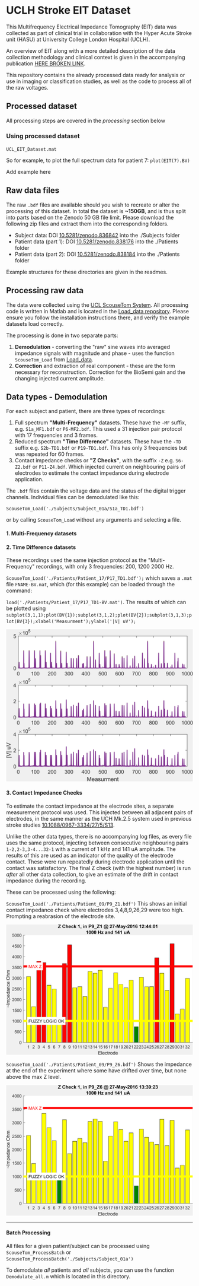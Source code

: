 # UCLH Stroke EIT Dataset
This Multifrequency Electrical Impedance Tomography (EIT) data was collected as part of clinical trial in collaboration with the Hyper Acute Stroke unit (HASU) at University College London Hospital (UCLH).

An overview of EIT along with a more detailed description of the data collection methodology and clinical context is given in the accompanying publication [HERE BROKEN LINK](badbad).

This repository contains the already processed data ready for analysis or use in imaging or classification studies, as well as the code to process all of the raw voltages.

## Processed dataset

All processing steps are covered in the _processing_ section below


### Using processed dataset

`UCL_EIT_Dataset.mat`

So for example, to plot the full spectrum data for patient 7: `plot(EIT(7).BV)`


Add example here



## Raw data files
The raw `.bdf` files are available should you wish to recreate or alter the processing of this dataset. In total the dataset is **~150GB**, and is thus split into parts based on the Zenodo 50 GB file limit.  Please download the following zip files and extract them into the corresponding folders.

-   Subject data:  DOI [10.5281/zenodo.836842](10.5281/zenodo.836842) into the ./Subjects folder
-   Patient data (part 1): DOI [10.5281/zenodo.838176](10.5281/zenodo.838176) into the ./Patients folder
-   Patient data (part 2): DOI [10.5281/zenodo.838184](10.5281/zenodo.838184) into the ./Patients folder

Example structures for these directories are given in the readmes.

## Processing raw data
The data were collected using the [UCL ScouseTom System](https://github.com/EIT-team/ScouseTom). All processing code is written in Matlab and is located in the [Load_data repository](https://github.com/EIT-team/Load_data). Please ensure you follow the installation instructions there, and verify the example datasets load correctly.

The processing is done in two separate parts:
1. **Demodulation** - converting the "raw" sine waves into averaged impedance signals with magnitude and phase - uses the function `ScouseTom_Load` from [Load_data](https://github.com/EIT-team/Load_data).
2. **Correction** and extraction of real component - these are the form necessary for reconstruction. Correction for the BioSemi gain and the changing injected current amplitude.

## Data types - Demodulation
For each subject and patient, there are three types of recordings:

1.  Full spectrum **"Multi-Frequency"** datasets. These have the `-MF` suffix, e.g. `S1a_MF1.bdf` or `P6-MF2.bdf`. This used a 31 injection pair protocol with 17 frequencies and 3 frames.
2.  Reduced spectrum **"Time Difference"** datasets. These have the `-TD` suffix e.g. `S2b-TD1.bdf` or `P19-TD1.bdf`. This has only 3 frequencies but was repeated for 60 frames.
3.  Contact impedance checks  or **"Z Checks"**, with the suffix `-Z` e.g. `S6-Z2.bdf` or `P11-Z4.bdf`. Which injected current on neighbouring pairs of electrodes to estimate the contact impedance during electrode application.

The `.bdf` files contain the voltage data and the status of the digital trigger channels. Individual files can be demodulated like this:
```
ScouseTom_Load('./Subjects/Subject_01a/S1a_TD1.bdf')
```
or by calling `ScouseTom_Load` without any arguments and selecting a file.


#### 1. Multi-Frequency datasets

#### 2. Time Difference datasets
These recordings used the same injection protocol as the "Multi-Frequency" recordings, with only 3 frequencies: 200, 1200 2000 Hz.

`ScouseTom_Load('./Patients/Patient_17/P17_TD1.bdf');` which saves a `.mat` file `FNAME-BV.mat`, which (for this example) can be loaded through the command:

`load('./Patients/Patient_17/P17_TD1-BV.mat')`. The results of which can be plotted using `subplot(3,1,1);plot(BV{1});subplot(3,1,2);plot(BV{2});subplot(3,1,3);plot(BV{3});xlabel('Measurment');ylabel('|V| uV');`

![Time_difference_1](https://raw.githubusercontent.com/EIT-team/Stroke_EIT_Dataset/master/example_figures/TD_1.png)


#### 3. Contact Impedance Checks
To estimate the contact impedance at the electrode sites, a separate measurement protocol was used. This injected between all adjacent pairs of electrodes, in the same manner as the UCH Mk.2.5 system used in previous stroke studies [10.1088/0967-3334/27/5/S13](10.1088/0967-3334/27/5/S13).

Unlike the other data types, there is no accompanying log files, as every file uses the same protocol, injecting between consecutive neighbouring pairs `1-2,2-3,3-4...32-1` with a current of 1 kHz and 141 uA amplitude. The results of this are used as an indicator of the quality of the electrode contact. These were run repeatedly during electrode application until the contact was satisfactory. The final Z check (with the highest number) is run _after_ all other data collection, to give an estimate of the drift in contact impedance during the recording.

These can be processed using the following:

`ScouseTom_Load('./Patients/Patient_09/P9_Z1.bdf')`
This shows an initial contact impedance check where electrodes 3,4,8,9,26,29 were too high. Prompting a reabrasion of the electrode site.

![Zcheck1](https://raw.githubusercontent.com/EIT-team/Stroke_EIT_Dataset/master/example_figures/Zchk_1.png)

`ScouseTom_Load('./Patients/Patient_09/P9_Z6.bdf')`
Shows the impedance at the end of the experiment where some have drifted over time, but none above the max Z level.

![Zcheck2](https://raw.githubusercontent.com/EIT-team/Stroke_EIT_Dataset/master/example_figures/Zchk_2.png)



-----

#### Batch Processing
All files for a given patient/subject can be processed using `ScouseTom_ProcessBatch` or `ScouseTom_ProcessBatch('./Subjects/Subject_01a')`

To demodulate *all* patients and *all* subjects, you can use the function `Demodulate_all.m` which is located in this directory.
